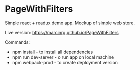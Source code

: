 # PageWithFilters

Simple react + readux demo app. Mockup of simple web store.

Live version: https://marcinrg.github.io/PageWithFilters

Commands: 

* npm install - to install all dependencies
* npm run dev-server - o run app on local machine 
* npm webpack-prod - to create deployment version

    
